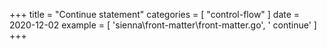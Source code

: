 +++
title = "Continue statement"
categories = [ "control-flow" ]
date = 2020-12-02
example = [
   'sienna\front-matter\front-matter.go', ' continue'
]
+++
